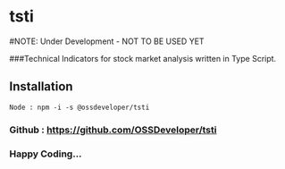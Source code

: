 # tsti

#NOTE: Under Development - NOT TO BE USED YET

###Technical Indicators for stock market analysis written in Type Script.

## Installation

`Node : npm -i -s @ossdeveloper/tsti`

### Github : https://github.com/OSSDeveloper/tsti

### Happy Coding...